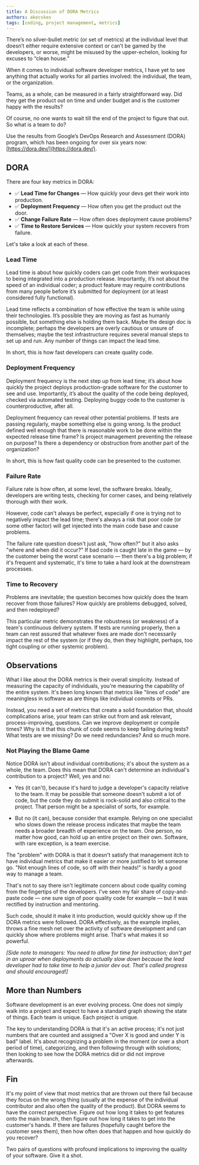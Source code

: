 ```yaml
---
title: A Discussion of DORA Metrics
authors: akecskes
tags: [coding, project management, metrics]
---
```

There’s no silver-bullet metric (or set of metrics) at the individual level that doesn’t either require extensive context or can’t be gamed by the developers, or worse, might be misused by the upper-echelon, looking for excuses to “clean house.”
<!--truncate-->
When it comes to individual software developer metrics, I have yet to see anything that actually works for all parties involved: the individual, the team, or the organization. 

Teams, as a whole, can be measured in a fairly straightforward way. Did they get the product out on time and under budget and is the customer happy with the results?

Of course, no one wants to wait till the end of the project to figure that out. So what is a team to do? 

Use the results from Google’s DevOps Research and Assessment (DORA) program, which has been ongoing for over six years now: [https://dora.dev/](https://dora.dev/).

## DORA

There are four key metrics in DORA:

- ✅ **Lead Time for Changes** — How quickly your devs get their work into production.
- ✅ **Deployment Frequency** — How often you get the product out the door.
- ✅ **Change Failure Rate** — How often does deployment cause problems?
- ✅ **Time to Restore Services** — How quickly your system recovers from failure.

Let's take a look at each of these.

### Lead Time

Lead time is about how quickly coders can get code from their workspaces to being integrated into a production release. Importantly, it’s not about the speed of an individual coder; a product feature may require contributions from many people before it’s submitted for deployment (or at least considered fully functional).

Lead time reflects a combination of how effective the team is while using their technologies. It’s possible they are moving as fast as humanly possible, but something else is holding them back. Maybe the design doc is incomplete; perhaps the developers are overly cautious or unsure of themselves; maybe the test infrastructure requires several manual steps to set up and run. Any number of things can impact the lead time.

In short, this is how fast developers can create quality code.

### Deployment Frequency

Deployment frequency is the next step up from lead time; it’s about how quickly the project deploys production-grade software for the customer to see and use. Importantly, it’s about the quality of the code being deployed, checked via automated testing. Deploying buggy code to the customer is counterproductive, after all.

Deployment frequency can reveal other potential problems. If tests are passing regularly, maybe something else is going wrong. Is the product defined well enough that there is reasonable work to be done within the expected release time frame? Is project management preventing the release on purpose? Is there a dependency or obstruction from another part of the organization?

In short, this is how fast quality code can be presented to the customer.

### Failure Rate

Failure rate is how often, at some level, the software breaks. Ideally, developers are writing tests, checking for corner cases, and being relatively thorough with their work.

However, code can't always be perfect, especially if one is trying not to negatively impact the lead time; there's always a risk that poor code (or some other factor) will get injected into the main code base and cause problems.

The failure rate question doesn't just ask, "how often?" but it also asks "where and when did it occur?" If bad code is caught late in the game &mdash; by the customer being the worst case scenario &mdash; then there's a big problem; if it's frequent and systematic, it's time to take a hard look at the downstream processes.

### Time to Recovery

Problems are inevitable; the question becomes how quickly does the team recover from those failures? How quickly are problems debugged, solved, and then redeployed?

This particular metric demonstrates the robustness (or weakness) of a team's continuous delivery system. If tests are running properly, then a team can rest assured that whatever fixes are made don't necessarily impact the rest of the system (or if they do, then they highlight, perhaps, too tight coupling or other systemic problem).

## Observations

What I like about the DORA metrics is their overall simplicity. Instead of measuring the capacity of individuals, you're measuring the capability of the entire system. It's been long known that metrics like "lines of code" are meaningless in software as are things like individual commits or PRs. 

Instead, you need a set of metrics that create a solid foundation that, should complications arise, your team can strike out from and ask relevant, process-improving, questions. Can we improve deployment or compile times? Why is it that this chunk of code seems to keep failing during tests? What tests are we missing? Do we need redundancies? And so much more.

### Not Playing the Blame Game

Notice DORA isn't about individual contributions; it's about the system as a whole, the team. Does this mean that DORA can't determine an individual's contribution to a project? Well, yes and no:

- Yes (it can't), because it's hard to judge a developer's capacity relative to the team. It may be possible that someone doesn't submit a lot of code, but the code they do submit is rock-solid and also critical to the project. That person might be a specialist of sorts, for example.

- But no (it can), because consider that example. Relying on one specialist who slows down the release process indicates that maybe the team needs a broader breadth of experience on the team. One person, no matter how good, can hold up an entire project on their own. Software, with rare exception, is a team exercise.

The "problem" with DORA is that it doesn't satisfy that management itch to have individual metrics that make it easier or more justified to let someone go. "Not enough lines of code, so off with their heads!" is hardly a good way to manage a team.

That's not to say there isn't legitimate concern about code quality coming from the fingertips of the developers. I've seen my fair share of copy-and-paste code &mdash; one sure sign of poor quality code for example &mdash; but it was rectified by instruction and mentoring.

Such code, should it make it into production, would quickly show up if the DORA metrics were followed. DORA effectively, as the example implies, throws a fine mesh net over the activity of software development and can quickly show where problems might arise. That's what makes it so powerful.

_[Side note to managers: You need to allow for time for instruction; don't get in an uproar when deployments do actually slow down because the lead developer had to take time to help a junior dev out. That's called progress and should encouraged!]_


## More than Numbers

Software development is an ever evolving process. One does not simply walk into a project and expect to have a standard graph showing the state of things. Each team is unique. Each project is unique.

The key to understanding DORA is that it's an active process; it's not just numbers that are counted and assigned a "Over X is good and under Y is bad" label. It's about recognizing a problem in the moment (or over a short period of time), categorizing, and then following through with solutions; then looking to see how the DORA metrics did or did not improve afterwards.

## Fin

It's my point of view that most metrics that are thrown out there fail because they focus on the wrong thing (usually at the expense of the individual contributor and also often the quality of the product). But DORA seems to have the correct perspective. Figure out how long it takes to get features onto the main branch, then figure out how long it takes to get into the customer's hands. If there are failures (hopefully caught before the customer sees them), then how often does that happen and how quickly do you recover?

Two pairs of questions with profound implications to improving the quality of your software. Give it a shot.
